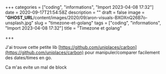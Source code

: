 +++
categories = ["coding", "informations", "Import 2023-04-08 17:32"]
date = 2020-09-17T21:54:58Z
description = ""
draft = false
image = "__GHOST_URL__/content/images/2020/09/aron-visuals-BXOXnQ26B7o-unsplash.jpg"
slug = "timezone-et-golang"
tags = ["coding", "informations", "Import 2023-04-08 17:32"]
title = "Timezone et golang"

+++


J'ai trouve cette petite lib [https://github.com/uniplaces/carbon](https://github.com/uniplaces/carbon) pour manipuler/comparer facilement des dates/times en go.

Ca m'as evite un mal de block

